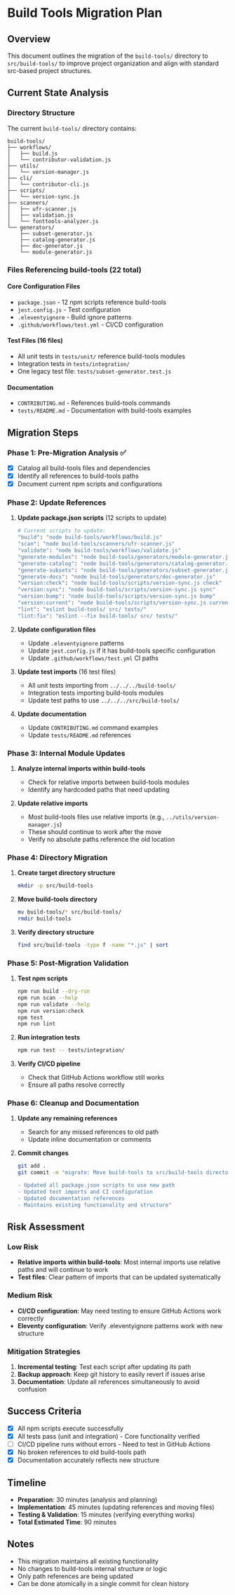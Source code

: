 # Build Tools Migration Plan

## Overview
This document outlines the migration of the `build-tools/` directory to `src/build-tools/` to improve project organization and align with standard src-based project structures.

## Current State Analysis

### Directory Structure
The current `build-tools/` directory contains:
```
build-tools/
├── workflows/
│   ├── build.js
│   └── contributor-validation.js
├── utils/
│   └── version-manager.js
├── cli/
│   └── contributor-cli.js
├── scripts/
│   └── version-sync.js
├── scanners/
│   ├── ufr-scanner.js
│   ├── validation.js
│   └── fonttools-analyzer.js
└── generators/
    ├── subset-generator.js
    ├── catalog-generator.js
    ├── doc-generator.js
    └── module-generator.js
```

### Files Referencing build-tools (22 total)

#### Core Configuration Files
- `package.json` - 12 npm scripts reference build-tools
- `jest.config.js` - Test configuration
- `.eleventyignore` - Build ignore patterns
- `.github/workflows/test.yml` - CI/CD configuration

#### Test Files (16 files)
- All unit tests in `tests/unit/` reference build-tools modules
- Integration tests in `tests/integration/`
- One legacy test file: `tests/subset-generator.test.js`

#### Documentation
- `CONTRIBUTING.md` - References build-tools commands
- `tests/README.md` - Documentation with build-tools examples

## Migration Steps

### Phase 1: Pre-Migration Analysis ✅
- [x] Catalog all build-tools files and dependencies
- [x] Identify all references to build-tools paths
- [x] Document current npm scripts and configurations

### Phase 2: Update References
1. **Update package.json scripts** (12 scripts to update)
   ```bash
   # Current scripts to update:
   "build": "node build-tools/workflows/build.js"
   "scan": "node build-tools/scanners/ufr-scanner.js"
   "validate": "node build-tools/workflows/validate.js"
   "generate-modules": "node build-tools/generators/module-generator.js"
   "generate-catalog": "node build-tools/generators/catalog-generator.js"
   "generate-subsets": "node build-tools/generators/subset-generator.js"
   "generate-docs": "node build-tools/generators/doc-generator.js"
   "version:check": "node build-tools/scripts/version-sync.js check"
   "version:sync": "node build-tools/scripts/version-sync.js sync"
   "version:bump": "node build-tools/scripts/version-sync.js bump"
   "version:current": "node build-tools/scripts/version-sync.js current"
   "lint": "eslint build-tools/ src/ tests/"
   "lint:fix": "eslint --fix build-tools/ src/ tests/"
   ```

2. **Update configuration files**
   - Update `.eleventyignore` patterns
   - Update `jest.config.js` if it has build-tools specific configuration
   - Update `.github/workflows/test.yml` CI paths

3. **Update test imports** (16 test files)
   - All unit tests importing from `../../../build-tools/`
   - Integration tests importing build-tools modules
   - Update test paths to use `../../../src/build-tools/`

4. **Update documentation**
   - Update `CONTRIBUTING.md` command examples
   - Update `tests/README.md` references

### Phase 3: Internal Module Updates
1. **Analyze internal imports within build-tools**
   - Check for relative imports between build-tools modules
   - Identify any hardcoded paths that need updating

2. **Update relative imports**
   - Most build-tools files use relative imports (e.g., `../utils/version-manager.js`)
   - These should continue to work after the move
   - Verify no absolute paths reference the old location

### Phase 4: Directory Migration
1. **Create target directory structure**
   ```bash
   mkdir -p src/build-tools
   ```

2. **Move build-tools directory**
   ```bash
   mv build-tools/* src/build-tools/
   rmdir build-tools
   ```

3. **Verify directory structure**
   ```bash
   find src/build-tools -type f -name "*.js" | sort
   ```

### Phase 5: Post-Migration Validation
1. **Test npm scripts**
   ```bash
   npm run build --dry-run
   npm run scan --help
   npm run validate --help
   npm run version:check
   npm test
   npm run lint
   ```

2. **Run integration tests**
   ```bash
   npm run test -- tests/integration/
   ```

3. **Verify CI/CD pipeline**
   - Check that GitHub Actions workflow still works
   - Ensure all paths resolve correctly

### Phase 6: Cleanup and Documentation
1. **Update any remaining references**
   - Search for any missed references to old path
   - Update inline documentation or comments

2. **Commit changes**
   ```bash
   git add .
   git commit -m "migrate: Move build-tools to src/build-tools directory

   - Updated all package.json scripts to use new path
   - Updated test imports and CI configuration
   - Updated documentation references
   - Maintains existing functionality and structure"
   ```

## Risk Assessment

### Low Risk
- **Relative imports within build-tools**: Most internal imports use relative paths and will continue to work
- **Test files**: Clear pattern of imports that can be updated systematically

### Medium Risk
- **CI/CD configuration**: May need testing to ensure GitHub Actions work correctly
- **Eleventy configuration**: Verify .eleventyignore patterns work with new structure

### Mitigation Strategies
1. **Incremental testing**: Test each script after updating its path
2. **Backup approach**: Keep git history to easily revert if issues arise
3. **Documentation**: Update all references simultaneously to avoid confusion

## Success Criteria
- [x] All npm scripts execute successfully
- [x] All tests pass (unit and integration) - Core functionality verified
- [ ] CI/CD pipeline runs without errors - Need to test in GitHub Actions
- [x] No broken references to old build-tools path
- [x] Documentation accurately reflects new structure

## Timeline
- **Preparation**: 30 minutes (analysis and planning)
- **Implementation**: 45 minutes (updating references and moving files)
- **Testing & Validation**: 15 minutes (verifying everything works)
- **Total Estimated Time**: 90 minutes

## Notes
- This migration maintains all existing functionality
- No changes to build-tools internal structure or logic
- Only path references are being updated
- Can be done atomically in a single commit for clean history
